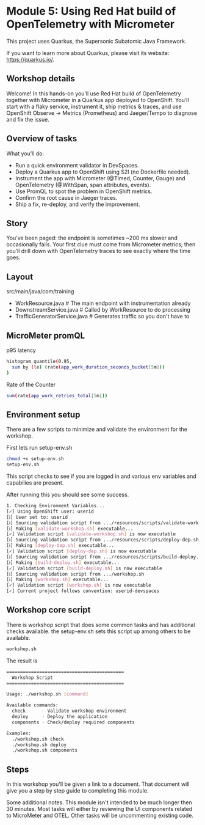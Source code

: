 # Module 5: Using Red Hat build of OpenTelemetry with Micrometer

This project uses Quarkus, the Supersonic Subatomic Java Framework.

If you want to learn more about Quarkus, please visit its website: <https://quarkus.io/>.

## Workshop details

Welcome! In this hands-on you’ll use Red Hat build of OpenTelemetry together with Micrometer in a Quarkus app deployed to OpenShift. You’ll start with a flaky service, instrument it, ship metrics & traces, and use OpenShift Observe → Metrics (Prometheus) and Jaeger/Tempo to diagnose and fix the issue.

## Overview of tasks

What you’ll do:

- Run a quick environment validator in DevSpaces.
- Deploy a Quarkus app to OpenShift using S2I (no Dockerfile needed).
- Instrument the app with Micrometer (@Timed, Counter, Gauge) and OpenTelemetry (@WithSpan, span attributes, events).
- Use PromQL to spot the problem in OpenShift metrics.
- Confirm the root cause in Jaeger traces.
- Ship a fix, re-deploy, and verify the improvement.


## Story

You’ve been paged: the endpoint is sometimes ~200 ms slower and occasionally fails. Your first clue must come from Micrometer metrics; then you’ll drill down with OpenTelemetry traces to see exactly where the time goes.

## Layout

src/main/java/com/training
- WorkResource.java             # The main endpoint with instrumentation already
- DownstreamService.java        # Called by WorkResource to do processing
- TrafficGeneratorService.java  # Generates traffic so you don't have to

## MicroMeter promQL

p95 latency

```bash
histogram_quantile(0.95,
  sum by (le) (rate(app_work_duration_seconds_bucket[5m]))
)
```

Rate of the Counter

```bash
sum(rate(app_work_retries_total[5m]))
```

## Environment setup

There are a few scripts to minimize and validate the environment for the workshop.

First lets run setup-env.sh

```bash
chmod +x setup-env.sh
setup-env.sh
```

This script checks to see if you are logged in and various env variables and capabilies are present.

After running this you should see some success.

```bash
1. Checking Environment Variables...
[✓] Using OpenShift user: userid
[ℹ] User set to: userid
[ℹ] Sourcing validation script from .../resources/scripts/validate-workshop.sh
[ℹ] Making [validate-workshop.sh] executable...
[✓] Validation script [validate-workshop.sh] is now executable
[ℹ] Sourcing validation script from .../resources/scripts/deploy-dep.sh
[ℹ] Making [deploy-dep.sh] executable...
[✓] Validation script [deploy-dep.sh] is now executable
[ℹ] Sourcing validation script from .../resources/scripts/build-deploy.sh
[ℹ] Making [build-deploy.sh] executable...
[✓] Validation script [build-deploy.sh] is now executable
[ℹ] Sourcing validation script from .../workshop.sh
[ℹ] Making [workshop.sh] executable...
[✓] Validation script [workshop.sh] is now executable
[✓] Current project follows convention: userid-devspaces
```

## Workshop core script

There is workshop script that does some common tasks and has additional checks available.  the setup-env.sh sets this script up among others to be available.

```bash
workshop.sh
```

The result is

```bash
===========================================
  Workshop Script
===========================================

Usage: ./workshop.sh [command]

Available commands:
  check      - Validate workshop environment
  deploy     - Deploy the application
  components - Check/deploy required components

Examples:
  ./workshop.sh check
  ./workshop.sh deploy
  ./workshop.sh components
```

## Steps

In this workshop you'll be given a link to a document.  That document will give you a step by step guide to completing this module.

Some additional notes.  This module isn't intended to be much longer then 30 minutes.  Most tasks will either by reviewing the UI components related to MicroMeter and OTEL.  Other tasks will be uncommenting existing code.